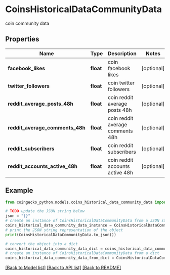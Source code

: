 # CoinsHistoricalDataCommunityData

coin community data

## Properties

Name | Type | Description | Notes
------------ | ------------- | ------------- | -------------
**facebook_likes** | **float** | coin facebook likes | [optional] 
**twitter_followers** | **float** | coin twitter followers | [optional] 
**reddit_average_posts_48h** | **float** | coin reddit average posts 48h | [optional] 
**reddit_average_comments_48h** | **float** | coin reddit average comments 48h | [optional] 
**reddit_subscribers** | **float** | coin reddit subscribers | [optional] 
**reddit_accounts_active_48h** | **float** | coin reddit accounts active 48h | [optional] 

## Example

```python
from coingecko_python.models.coins_historical_data_community_data import CoinsHistoricalDataCommunityData

# TODO update the JSON string below
json = "{}"
# create an instance of CoinsHistoricalDataCommunityData from a JSON string
coins_historical_data_community_data_instance = CoinsHistoricalDataCommunityData.from_json(json)
# print the JSON string representation of the object
print(CoinsHistoricalDataCommunityData.to_json())

# convert the object into a dict
coins_historical_data_community_data_dict = coins_historical_data_community_data_instance.to_dict()
# create an instance of CoinsHistoricalDataCommunityData from a dict
coins_historical_data_community_data_from_dict = CoinsHistoricalDataCommunityData.from_dict(coins_historical_data_community_data_dict)
```
[[Back to Model list]](../README.md#documentation-for-models) [[Back to API list]](../README.md#documentation-for-api-endpoints) [[Back to README]](../README.md)


